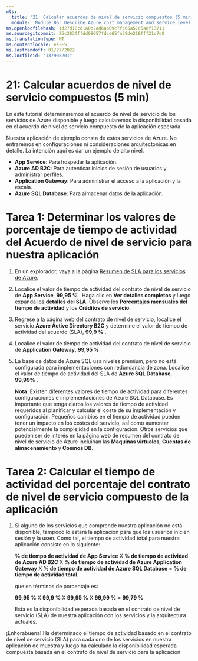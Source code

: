 ```yaml
---
wts:
  title: '21: Calcular acuerdos de nivel de servicio compuestos (5 min)'
  module: 'Module 06: Describe Azure cost management and service level agreements'
ms.openlocfilehash: 1d27d18cd1a0b2ad6ab09c7fc65a51d5a8f13711
ms.sourcegitcommit: 26c283fffdd08057fdce65fa29de218fff21c7d0
ms.translationtype: HT
ms.contentlocale: es-ES
ms.lasthandoff: 01/27/2022
ms.locfileid: "137908201"
---
```

# <a name="21---calculate-composite-slas-5-min"></a>21: Calcular acuerdos de nivel de servicio compuestos (5 min)

En este tutorial determinaremos el acuerdo de nivel de servicio de los servicios de Azure disponible y luego calcularemos la disponibilidad basada en el acuerdo de nivel de servicio compuesto de la aplicación esperada.

Nuestra aplicación de ejemplo consta de estos servicios de Azure. No entraremos en configuraciones ni consideraciones arquitectónicas en detalle. La intención aquí es dar un ejemplo de alto nivel.

+ **App Service**: Para hospedar la aplicación.
+ **Azure AD B2C**: Para autenticar inicios de sesión de usuarios y administrar perfiles.
+ **Application Gateway**: Para administrar el acceso a la aplicación y la escala. 
+ **Azure SQL Database**: Para almacenar datos de la aplicación. 

# <a name="task-1-determine-the-sla-uptime-percentage-values-for-our-application"></a>Tarea 1: Determinar los valores de porcentaje de tiempo de actividad del Acuerdo de nivel de servicio para nuestra aplicación

1. En un explorador, vaya a la página [Resumen de SLA para los servicios de Azure](https://azure.microsoft.com/en-us/support/legal/sla/summary/).

2. Localice el valor de tiempo de actividad del contrato de nivel de servicio de **App Service**, **99,95 %** . Haga clic en **Ver detalles completos** y luego expanda los **detalles del SLA**. Observe los **Porcentajes mensuales del tiempo de actividad** y los **Créditos de servicio**.

3. Regrese a la página web del contrato de nivel de servicio, localice el servicio **Azure Active Directory B2C** y determine el valor de tiempo de actividad del acuerdo (SLA), **99,9 %** . 

4. Localice el valor de tiempo de actividad del contrato de nivel de servicio de **Application Gateway**, **99,95 %** . 

5. La base de datos de Azure SQL usa niveles premium, pero no está configurada para implementaciones con redundancia de zona. Localice el valor de tiempo de actividad del SLA de **Azure SQL Database**, **99,99%** . 

    **Nota**: Existen diferentes valores de tiempo de actividad para diferentes configuraciones e implementaciones de Azure SQL Database. Es importante que tenga claros los valores de tiempo de actividad requeridos al planificar y calcular el coste de su implementación y configuración. Pequeños cambios en el tiempo de actividad pueden tener un impacto en los costes del servicio, así como aumentar potencialmente la complejidad en la configuración. Otros servicios que pueden ser de interés en la página web de resumen del contrato de nivel de servicio de Azure incluirían las **Maquinas virtuales**, **Cuentas de almacenamiento** y **Cosmos DB**.

# <a name="task-2-calculate-the-application-composite-sla-percentage-uptime"></a>Tarea 2: Calcular el tiempo de actividad del porcentaje del contrato de nivel de servicio compuesto de la aplicación

1. Si alguno de los servicios que comprende nuestra aplicación no está disponible, tampoco lo estará la aplicación para que los usuarios inicien sesión y la usen. Como tal, el tiempo de actividad total para nuestra aplicación consiste en lo siguiente:

    **% de tiempo de actividad de App Service** X **% de tiempo de actividad de Azure AD B2C** X **% de tiempo de actividad de Azure Application Gateway** X **% de tiempo de actividad de Azure SQL Database** =  **% de tiempo de actividad total**.

    que en términos de porcentaje es:

    **99,95 %** X **99,9 %** X **99,95 %** X **99,99 %**  = **99,79 %**

    Esta es la disponibilidad esperada basada en el contrato de nivel de servicio (SLA) de nuestra aplicación con los servicios y la arquitectura actuales.

¡Enhorabuena! Ha determinado el tiempo de actividad basado en el contrato de nivel de servicio (SLA) para cada uno de los servicios en nuestra aplicación de muestra y luego ha calculado la disponibilidad esperada compuesta basada en el contrato de nivel de servicio para la aplicación.
